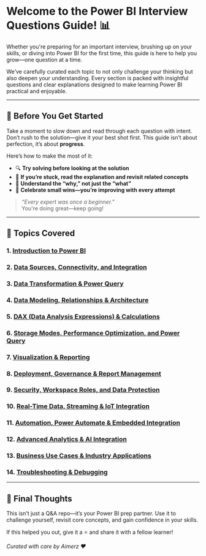 # Welcome to the Power BI Interview Questions Guide! 📊

Whether you're preparing for an important interview, brushing up on your skills, or diving into Power BI for the first time, this guide is here to help you grow—one question at a time.

We’ve carefully curated each topic to not only challenge your thinking but also deepen your understanding. Every section is packed with insightful questions and clear explanations designed to make learning Power BI practical and enjoyable.

---

## 🚀 Before You Get Started

Take a moment to slow down and read through each question with intent. Don’t rush to the solution—give it your best shot first. This guide isn’t about perfection, it’s about **progress**.

Here’s how to make the most of it:

- 🔍 **Try solving before looking at the solution**
- 📘 **If you’re stuck, read the explanation and revisit related concepts**
- 🧠 **Understand the “why,” not just the “what”**
- 🏁 **Celebrate small wins—you’re improving with every attempt**

> _“Every expert was once a beginner.”_  
You're doing great—keep going!

---

## 📂 Topics Covered

### 1. [Introduction to Power BI](./Resources/Introduction%20to%20Power%20BI.md)
### 2. [Data Sources, Connectivity, and Integration](./Resources/Data%20Sources,%20Connectivity,%20and%20Integration.md)
### 3. [Data Transformation & Power Query](./Resources/Data%20Transformation%20&%20Power%20Query.md)
### 4. [Data Modeling, Relationships & Architecture](./Resources/Data%20Modeling%20&%20Relationships%20&%20Architecture.md)
### 5. [DAX (Data Analysis Expressions) & Calculations](./Resources/DAX%20(Data%20Analysis%20Expressions)%20&%20Calculations.md)
### 6. [Storage Modes, Performance Optimization, and Power Query](./Resources/Storage%20Modes,%20Performance%20Optimization,%20and%20Power%20Query.md)
### 7. [Visualization & Reporting](./Resources/Visualization%20&%20Reporting.md)
### 8. [Deployment, Governance & Report Management](./Resources/Deployment,%20Governance%20&%20Report%20Management.md)
### 9. [Security, Workspace Roles, and Data Protection](./Resources/Security,%20Workspace%20Roles,%20and%20Data%20Protection.md)
### 10. [Real-Time Data, Streaming & IoT Integration](./Resources/Real-Time%20Data,%20Streaming%20&%20IoT%20Integration.md)
### 11. [Automation, Power Automate & Embedded Integration](./Resources/Automation,%20Power%20Automate%20&%20Embedded%20Integration.md)
### 12. [Advanced Analytics & AI Integration](./Resources/Advanced%20Analytics%20&%20AI%20Integration.md)
### 13. [Business Use Cases & Industry Applications](./Resources/Business%20Use%20Cases%20&%20Industry%20Applications.md)
### 14. [Troubleshooting & Debugging](./Resources/Troubleshooting%20&%20Debugging.md)

---

## 💬 Final Thoughts

This isn’t just a Q&A repo—it’s your Power BI prep partner. Use it to challenge yourself, revisit core concepts, and gain confidence in your skills.

If this helped you out, give it a ⭐ and share it with a fellow learner!

_Curated with care by Aimerz ❤️_
